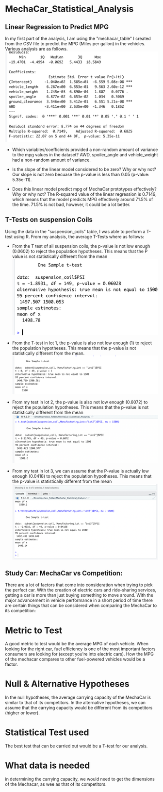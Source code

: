 # MechaCar_Statistical_Analysis

## Linear Regression to Predict MPG
In my first part of the analysis, I am using the "mechacar_table" I created from the CSV file to predict the MPG (Miles per gallon) in the vehicles. Various analysis are as follows.
![R_Square_P_values.png](https://github.com/somtoesomeju/MechaCar_Statistical_Analysis/blob/main/Resources/R_Square_P_values.png)
- Which variables/coefficients provided a non-random amount of variance to the mpg values in the dataset? AWD, spoiler_angle and vehicle_weight had a non-random amount of variance.

- Is the slope of the linear model considered to be zero? Why or why not? Our slope is not zero becuase the p-value is less than 0.05 (p-value: 5.35e-11).

- Does this linear model predict mpg of MechaCar prototypes effectively? Why or why not? The R-squared value of the linear regression is 0.7149, which means that the model predicts MPG effectively around 71.5% of the time. 71.5% is not bad, however, it could be a lot better.

## T-Tests on suspension Coils
Using the data in the "suspension_coils" table, I was able to perform a T-test using R. From my analysis, the average T-Tests where as follows:
- From the T test of all suspension coils, the p-value is not low enough (0.0602) to reject the population hypotheses. This means that the P value is not statistically different from the mean ![sample_T_test_PSI.png](https://github.com/somtoesomeju/MechaCar_Statistical_Analysis/blob/main/Resources/sample_T_test_PSI.png)
- From the T-test in lot 1, the p-value is also not low enough (1) to reject the population hypotheses. This means that the p-value is not statistically different from the mean. ![Sample_T_test_Lot1.png](https://github.com/somtoesomeju/MechaCar_Statistical_Analysis/blob/main/Resources/Sample_T_test_Lot1.png)

- From my test in lot 2, the p-value is also not low enough (0.6072) to reject the population hypotheses. This means that the p-value is not statistically different from the mean ![Sample_T_test_Lot2.png](https://github.com/somtoesomeju/MechaCar_Statistical_Analysis/blob/main/Resources/Sample_T_test_Lot2.png)

- From my test in lot 3, we can assume that the P-value is actually low enough (0.0418) to reject the population hypotheses. This means that the p-value is statistically different from the mean ![sample_T_Test_lot3.png](https://github.com/somtoesomeju/MechaCar_Statistical_Analysis/blob/main/Resources/sample_T_Test_lot3.png)
## Study Car: MechaCar vs Competition:
There are a lot of factors that come into consideration when trying to pick the perfect car. With the creation of electric cars and ride-sharing services, getting a car is more than just buying something to move around. With the major advancement in vehicle performance in a short period of time there are certain things that can be considered when comparing the MechaCar to its competition:

# Metric to Test
A good metric to test would be the average MPG of each vehicle. When looking for the right car, fuel efficiency is one of the most important factors consumers are looking for (except you're into electric cars). How the MPG of the mechacar compares to other fuel-powered vehicles would be a factor.

# Null & Alternative Hypotheses
In the null hypotheses, the average carrying capacity of the MechaCar is similar to that of its competitors. In the alternative hypotheses, we can assume that the carrying capacity would be different from its competitors (higher or lower).

# Statistical Test used
The best test that can be carried out would be a T-test for our analysis.

# What data is needed
in determining the carrying capacity, we would need to get the dimensions of the Mechacar, as wee as that of its competitors.

